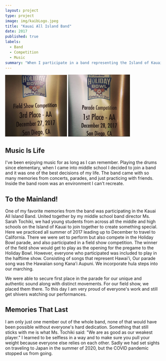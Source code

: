 ```yaml
---
layout: project
type: project
image: img/kaibLogo.jpeg
title: "Kauai All Island Band"
date: 2017
published: true
labels:
  - Band
  - Competition
  - Music
summary: "When I participate in a band representing the Island of Kauai at the Holiday Bowl"
---
```


<div class="text-center p-4">
  <img width="200px" src="../img/fieldshow-plaque.jpg" class="img-thumbnail" >
  <img width="200px" src="../img/parade-plaque.jpg" class="img-thumbnail" >
</div>

## Music Is Life
I've been enjoying music for as long as I can remember. Playing the drums since elementary, when I came into middle school I decided to join a band and it was one of the best decisions of my life. The band came with so many memories from concerts, parades, and just practicing with friends. Inside the band room was an environment I can't recreate.

## To the Mainland!

One of my favorite memories from the band was participating in the Kauai All Island Band. United together by my middle school band director Ms. Sarah Tochiki, we had young students from across all the middle and high schools on the Island of Kauai to join together to create something special. Here we practiced all summer of 2017 leading up to December to travel to California. There we were set to perform but also compete in the Holiday Bowl parade, and also participated in a field show competition. The winner of the field show would get to play as the opening for the pregame to the Holiday Bowl. However, everyone who participated was included to play in the halftime show. Consisting of songs that represent Hawai'i, Our parade song was the Hawaiian song Kana'i Aupuni. We incorporate hula steps into our marching.

We were able to secure first place in the parade for our unique and authentic sound along with distinct movements. For our field show, we placed them there. To this day I am very proud of everyone's work and still get shivers watching our performances.

## Memories That Last

I am only just one member out of the whole band, none of that would have been possible without everyone's hard dedication. Something that still sticks with me is what Ms. Tochiki said: "We are as good as our weakest player." I learned to be selfless in a way and to make sure you pull your weight because everyone else relies on each other. Sadly we had set sights on traveling to Japan in the summer of 2020, but the COVID pandemic stopped us from going.
